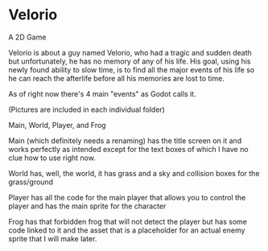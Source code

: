 # Velorio
A 2D Game

Velorio is about a guy named Velorio, who had a tragic and sudden death but unfortunately, he has no memory of any of his life. His goal, using his newly found ability to slow time, is to find all the major events of his life so he can reach the afterlife before all his memories are lost to time.

As of right now there's 4 main "events" as Godot calls it.

(Pictures are included in each individual folder)

Main, World, Player, and Frog

Main (which definitely needs a renaming) has the title screen on it and works perfectly as intended except for the text boxes of which I have no clue how to use right now.

World has, well, the world, it has grass and a sky and collision boxes for the grass/ground

Player has all the code for the main player that allows you to control the player and has the main sprite for the character

Frog has that forbidden frog that will not detect the player but has some code linked to it and the asset that is a placeholder for an actual enemy sprite that I will make later.
